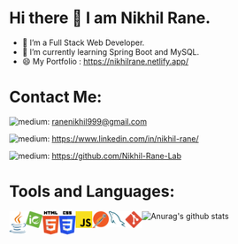 # Hi there 👋 I am Nikhil Rane.

<!--
**Nikhil-Rane-Lab/Nikhil-Rane-Lab** is a ✨ _special_ ✨ repository because its `README.md` (this file) appears on your GitHub profile.
-->

- 🔭 I’m a Full Stack Web Developer.
- 🌱 I’m currently learning Spring Boot and MySQL.
- 😄 My Portfolio : https://nikhilrane.netlify.app/

# Contact Me:

<img align="left" alt="medium" src="https://img.shields.io/badge/Gmail-D14836?style=for-the-badge&logo=gmail&logoColor=white" /> : ranenikhil999@gmail.com

<img align="left" alt="medium" src="https://img.shields.io/badge/LinkedIn-0077B5?style=for-the-badge&logo=linkedin&logoColor=white" /> : https://www.linkedin.com/in/nikhil-rane/

<img align="left" alt="medium" src="https://img.shields.io/badge/GitHub-100000?style=for-the-badge&logo=github&logoColor=white" /> : https://github.com/Nikhil-Rane-Lab

# Tools and Languages:

<img align="left" alt="Java" width="30px" src="https://raw.githubusercontent.com/patil-prajwal/Tech-Stack-Icons/661b1305f52d49de94f6640f8bbeec93dba9dc8a/Icons/java.svg" />
<img align="left" alt="Java" width="30px" src="https://raw.githubusercontent.com/patil-prajwal/Tech-Stack-Icons/661b1305f52d49de94f6640f8bbeec93dba9dc8a/Icons/spring.svg" />
<img align="left" alt="Java" width="30px" src="https://github.com/patil-prajwal/Tech-Stack-Icons/blob/main/Icons/html-5.svg" />
<img align="left" alt="Java" width="30px" src="https://raw.githubusercontent.com/patil-prajwal/Tech-Stack-Icons/661b1305f52d49de94f6640f8bbeec93dba9dc8a/Icons/css-3.svg" />

<img align="left" alt="Java" width="30px" src="https://github.com/patil-prajwal/Tech-Stack-Icons/blob/main/Icons/javascript.svg" />

<img align="left" alt="Java" width="30px" src="https://github.com/patil-prajwal/Tech-Stack-Icons/blob/main/Icons/postman.svg" />

<img align="left" alt="Java" width="30px" src="https://github.com/patil-prajwal/Tech-Stack-Icons/blob/main/Icons/mysql.svg" />

<img align="left" alt="Java" width="30px" src="https://github.com/patil-prajwal/Tech-Stack-Icons/blob/main/Icons/git-icon.svg" />

![Anurag's github stats](https://github-readme-stats.vercel.app/api?username=Nikhil-Rane-Lab)





